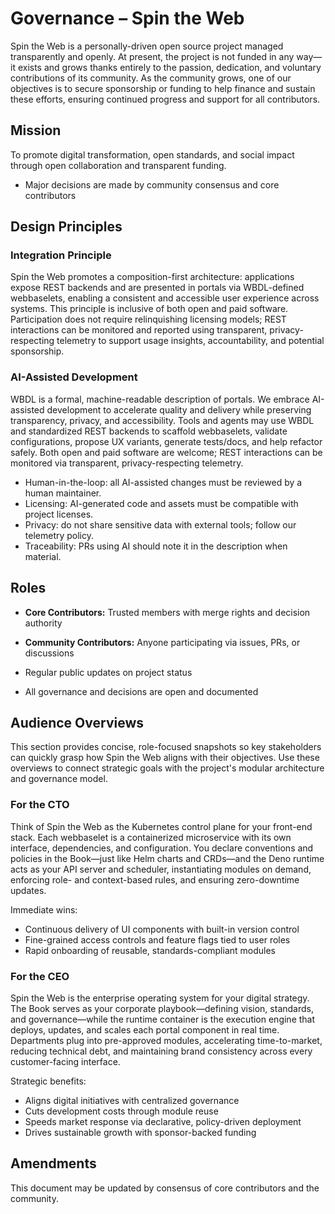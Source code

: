 
# Governance – Spin the Web

Spin the Web is a personally-driven open source project managed transparently and openly. At present, the project is not funded in any way—it exists and grows thanks entirely to the passion, dedication, and voluntary contributions of its community. As the community grows, one of our objectives is to secure sponsorship or funding to help finance and sustain these efforts, ensuring continued progress and support for all contributors.

## Mission
To promote digital transformation, open standards, and social impact through open collaboration and transparent funding.

- Major decisions are made by community consensus and core contributors

## Design Principles

### Integration Principle

Spin the Web promotes a composition-first architecture: applications expose REST backends and are presented in portals via WBDL-defined webbaselets, enabling a consistent and accessible user experience across systems. This principle is inclusive of both open and paid software. Participation does not require relinquishing licensing models; REST interactions can be monitored and reported using transparent, privacy-respecting telemetry to support usage insights, accountability, and potential sponsorship.

### AI-Assisted Development

WBDL is a formal, machine-readable description of portals. We embrace AI-assisted development to accelerate quality and delivery while preserving transparency, privacy, and accessibility. Tools and agents may use WBDL and standardized REST backends to scaffold webbaselets, validate configurations, propose UX variants, generate tests/docs, and help refactor safely. Both open and paid software are welcome; REST interactions can be monitored via transparent, privacy-respecting telemetry.

- Human-in-the-loop: all AI-assisted changes must be reviewed by a human maintainer.
- Licensing: AI-generated code and assets must be compatible with project licenses.
- Privacy: do not share sensitive data with external tools; follow our telemetry policy.
- Traceability: PRs using AI should note it in the description when material.

## Roles
- **Core Contributors:** Trusted members with merge rights and decision authority
- **Community Contributors:** Anyone participating via issues, PRs, or discussions

- Regular public updates on project status

- All governance and decisions are open and documented

## Audience Overviews

This section provides concise, role-focused snapshots so key stakeholders can quickly grasp how Spin the Web aligns with their objectives. Use these overviews to connect strategic goals with the project's modular architecture and governance model.

### For the CTO

Think of Spin the Web as the Kubernetes control plane for your front-end stack. Each webbaselet is a containerized microservice with its own interface, dependencies, and configuration. You declare conventions and policies in the Book—just like Helm charts and CRDs—and the Deno runtime acts as your API server and scheduler, instantiating modules on demand, enforcing role- and context-based rules, and ensuring zero-downtime updates.

Immediate wins:
- Continuous delivery of UI components with built-in version control
- Fine-grained access controls and feature flags tied to user roles
- Rapid onboarding of reusable, standards-compliant modules

### For the CEO

Spin the Web is the enterprise operating system for your digital strategy. The Book serves as your corporate playbook—defining vision, standards, and governance—while the runtime container is the execution engine that deploys, updates, and scales each portal component in real time. Departments plug into pre-approved modules, accelerating time-to-market, reducing technical debt, and maintaining brand consistency across every customer-facing interface.

Strategic benefits:
- Aligns digital initiatives with centralized governance
- Cuts development costs through module reuse
- Speeds market response via declarative, policy-driven deployment
- Drives sustainable growth with sponsor-backed funding

## Amendments
This document may be updated by consensus of core contributors and the community.